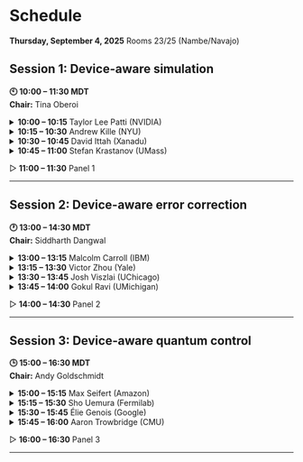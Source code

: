 # Schedule

**Thursday, September 4, 2025**
Rooms 23/25 (Nambe/Navajo)

## Session 1: Device-aware simulation
**🕙 10:00 – 11:30 MDT**  
**Chair:** Tina Oberoi  

<details>
  <summary><strong>10:00 – 10:15</strong> Taylor Lee Patti (NVIDIA)</summary>
  <p><em>Title:</em> Augmenting Simulated Noisy Quantum Data Collection by Orders of Magnitude Using Pre-Trajectory Sampling with Batched Execution</p>
  <p><em>Abstract:</em> </p>
</details>

<details>
  <summary><strong>10:15 – 10:30</strong> Andrew Kille (NYU)</summary>
  <p><em>Title:</em> QuantumSymbolics: a quantum-focused symbolic interface</p>
  <p><em>Abstract:</em> The quantum software ecosystem is a vast landscape of libraries implementing classical simulation algorithms based on various formalisms of quantum information. Choosing the appropriate formalism when designing quantum algorithms and hardware is highly problem-dependent, therefore an efficient workflow between different simulation backends is valuable. Furthermore, avoiding the peculiarities of individual quantum software libraries prioritizes the key aspects of developing quantum technologies.</p>
  <p>Our approach to these challenges is QuantumSymbolics.jl, a computer algebra package that serves as a symbolic interface to numerical quantum simulation libraries. In this talk, we present features of QuantumSymbolics.jl such as symbolic manipulation capabilities and numerical translations to state-vector simulations, Gaussian quantum information, and Clifford stabilizer circuits. In particular, we emphasize Gabs.jl, a numerical package for simulating a large class of quantum continuous variables known as Gaussian quantum information. Gaussian processes are efficient to simulate on a classical computer, thus serving as a practical tool for developing applications in quantum teleportation, quantum networking, and quantum computation.</p>
</details>

<details>
  <summary><strong>10:30 – 10:45</strong> David Ittah (Xanadu)</summary>
  <p><em>Title:</em> There and back again: jeff bridges Quantum Compilers</p>
  <p><em>Abstract:</em> Existing intermediate exchange formats for quantum programs are either designed for human interfacing with parsing and translation overheads, or are poorly adapted for quantum compilation and high-level, structured program representations. This talk introduces jeff, a simple, hierarchical and graph-based exchange format for quantum compilers. With a similar structure to existing modern compiler IRs, jeff aims to reduce the loss of abstraction when interoperating different tools, while focusing on the most important properties of quantum programs to minimize complexity. Besides facilitating efficient data exchange between compilers, jeff can be used to quickly disseminate novel compilation techniques for integration and testing across a host of tools, regardless of vendor.</p>
</details>

<details>
  <summary><strong>10:45 – 11:00</strong> Stefan Krastanov (UMass)</summary>
  <p><em>Title:</em> Faster-than-Clifford simulations of Bell and GHZ purification circuits and their full-stack optimization</p>
  <p><em>Abstract:</em> Quantum Entanglement is a fundamentally important resource in Quantum Information Science; however, generating it in practice is plagued by noise and decoherence, limiting its utility. Entanglement distillation and forward error correction are the tools we employ to combat this noise, but designing the best distillation and error correction circuits that function well, especially on today's imperfect hardware, is still challenging. Here, we develop a simulation algorithm for distillation circuits of Bell states and GHZ states with gate-simulation complexity of O(1) steps, providing for drastically faster modeling compared to O(n) Clifford simulators or O(2^n) wavefunction simulators over n qubits.</p>
  <p>This new simulator made it possible to not only model but also optimize practically interesting purification circuits. It enabled us to use a simple discrete optimization algorithm to design purification circuits from n raw states to k purified state. The resulting purification circuits are the best-known purification circuits for finite-size noisy hardware and can be fine-tuned for specific hardware error models.</p>
  <p>In implementing diverse quantum operations with the highest fidelity possible, it is crucial to specialize characterization and calibration protocols to the unique properties of both the quantum hardware and its classical control stack. This talk will present a suite of precise calibration protocols, highlighting how their precision is achieved by leveraging the inherent hierarchy of noise sources and control knobs in superconducting qubits. A key focus will be on INSPECT (In-Situ Pulse Envelope Characterization Technique), a novel method for suppressing pulse distortions that is poised to enable various pulse shaping applications.</p>
</details>

▷ **11:00 – 11:30** Panel 1


---

## Session 2: Device-aware error correction
**🕐 13:00 – 14:30 MDT**  
**Chair:** Siddharth Dangwal  

<details>
  <summary><strong>13:00 – 13:15</strong> Malcolm Carroll (IBM)</summary>
  <p><em>Title:</em> Numeric characterization in the low noise regime</p>
  <p><em>Abstract:</em> Quantum error correction strives to achieve a rare event error regime. A practical consequence is that numeric analysis of high performing codes becomes difficult at many operating points of interest. This talk will discuss extensions of importance sampling techniques to obtain better informed numeric characterization of the Gross and double Gross codes at low noise.</p>
</details>

<details>
  <summary><strong>13:15 – 13:30</strong> Victor Zhou (Yale)</summary>
  <p><em>Title:</em> -</p>
  <p><em>Abstract:</em> -</p>
</details>

<details>
  <summary><strong>13:30 – 13:45</strong> Josh Viszlai (UChicago)</summary>
  <p><em>Title:</em> Propagation-Aware Compilation of Stabilizer Circuits</p>
  <p><em>Abstract:</em> Stabilizer circuits connect QEC codes to the device, enabling the detection and correction of errors through measured out syndrome information. While ultimately implemented as physical circuits, stabilizer circuits have challenges that are not addressed by existing circuit optimization tools. Importantly, inside stabilizer circuits themselves errors are expected to occur, and how errors propagate through the circuit directly impacts which errors are detectable and correctable. This is not modeled in NISQ-era tools, which instead optimize for targets such as gate depth or gate count to mitigate the chance that any error occurs. This gap leaves key questions unanswered about the expected real-world effectiveness of QEC codes. We address this gap and present an automated tool for optimizing stabilizer circuits. We evaluate our tool on a suite of QEC codes and demonstrate its ability to iteratively improve stabilizer circuits and recover the performance of hand-designed circuits.</p>
</details>

<details>
  <summary><strong>13:45 – 14:00</strong> Gokul Ravi (UMichigan)</summary>
  <p><em>Title:</em> Lightweight cryogenic pre-decoders for localized quantum error correction.</p>
  <p><em>Abstract:</em> -</p>
</details>

▷ **14:00 – 14:30** Panel 2  

---

## Session 3: Device-aware quantum control
**🕒 15:00 – 16:30 MDT**  
**Chair:** Andy Goldschmidt  

<details>
  <summary><strong>15:00 – 15:15</strong> Max Seifert (Amazon)</summary>
  <p><em>Title:</em> Frequency-noise-insensitive universal control of Kerr-cat qubits</p>
  <p><em>Abstract:</em> In this work we theoretically study the influence of frequency uncertainties on the operation of a Kerr-cat qubit. As the mean photon number increases, Kerr-cat qubits provide an increasing level of protection against phase errors induced by unknown frequency shifts during idling and X rotations. However, realizing rotations about the other principal axes (e.g., Y and Z axes) while preserving robustness is nontrivial. To address this challenge, we propose a universal set of gate schemes which circumvents the tradeoff between protection and controllability in Kerr-cat qubits and retains robustness to unknown frequency shifts to at least first order. We theoretically and numerically analyze the robustness of elementary gates on Kerr-cat qubits, with special focus on gates along nontrivial rotation axes. An appealing application of this qubit design would include tunable superconducting platforms, where the induced protection against frequency noise would allow for a more flexible choice of operating point and thus the potential mitigation of the impact of spurious two-level systems.</p>
</details>

<details>
  <summary><strong>15:15 – 15:30</strong> Sho Uemura (Fermilab)</summary>
  <p><em>Title:</em> QICK: the Quantum Instrumentation Control Kit</p>
  <p><em>Abstract:</em> QICK is an open-source qubit controller that is used by hundreds of users worldwide in academia and industry.</p>
  <p>While QICK's core application is the control and readout of superconducting qubits, the QICK community has grown to include other device architectures such as quantum dots and neutral atoms, and other applications such as quantum sensing and quantum networks. We present an overview of the QICK project and examples of device-specific modules and extensions to the QICK hardware, firmware, and software.</p>
</details>

<details>
  <summary><strong>15:30 – 15:45</strong> Élie Genois (Google)</summary>
  <p><em>Title:</em> Precise calibration protocols for superconducting qubit operations</p>
  <p><em>Abstract:</em> In implementing diverse quantum operations with the highest fidelity possible, it is crucial to specialize characterization and calibration protocols to the unique properties of both the quantum hardware and its classical control stack. This talk will present a suite of precise calibration protocols, highlighting how their precision is achieved by leveraging the inherent hierarchy of noise sources and control knobs in superconducting qubits. A key focus will be on INSPECT (In-Situ Pulse Envelope Characterization Technique), a novel method for suppressing pulse distortions that is poised to enable various pulse shaping applications.</p>
</details>

<details>
  <summary><strong>15:45 – 16:00</strong> Aaron Trowbridge (CMU)</summary>
  <p><em>Title:</em> Quantum control from a robotics perspective</p>
  <p><em>Abstract:</em> -</p>
</details>

▷ **16:00 – 16:30** Panel 3  


---
